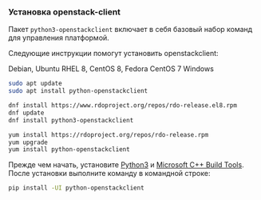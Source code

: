 ### Установка openstack-client

Пакет `python3-openstackclient` включает в себя базовый набор команд для управления платформой.

Следующие инструкции помогут установить openstackclient:

<tabs>
<tablist>
<tab>Debian, Ubuntu</tab>
<tab>RHEL 8, CentOS 8, Fedora</tab>
<tab>CentOS 7</tab>
<tab>Windows</tab>
</tablist>
<tabpanel>

```bash
sudo apt update
sudo apt install python-openstackclient 
```

</tabpanel>
<tabpanel>

```bash
dnf install https://www.rdoproject.org/repos/rdo-release.el8.rpm
dnf update
dnf install python3-openstackclient
```

</tabpanel>
<tabpanel>

```bash
yum install https://rdoproject.org/repos/rdo-release.rpm
yum upgrade
yum install python-openstackclient
```

</tabpanel>
<tabpanel>

Прежде чем начать, установите [Python3](https://www.python.org/downloads/windows/) и [Microsoft C++ Build Tools](https://visualstudio.microsoft.com/ru/visual-cpp-build-tools/). После установки выполните команду в командной строке:

```bash
pip install -UI python-openstackclient
```

</tabpanel>
</tabs>
